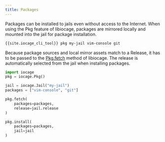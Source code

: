 ```yaml
---
title: Packages
---
```

Packages can be installed to jails even without access to the Internet.
When using the Pkg feature of libiocage, packages are mirrored locally and mounted into the jail for package installation.

```sh
{{site.iocage_cli_tool}} pkg my-jail vim-console git
```

Because package sources and local mirror assets match to a Release, it has to be passed to the [Pkg.fetch](https://iocage.github.io/libiocage/iocage.Pkg.html#iocage.Pkg.Pkg.fetch) method of libiocage.
The release is automatically selected from the jail when installing packages.

```python
import iocage
pkg = iocage.Pkg()

jail = iocage.Jail("my-jail")
packages = ["vim-console", "git"]

pkg.fetch(
    packages=packages,
    release=jail.release
)

pkg.install(
    packages=packages,
    jail=jail
)
```